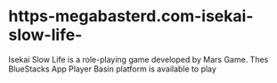 # https-megabasterd.com-isekai-slow-life-
Isekai Slow Life is a role-playing game developed by Mars Game. Thes BlueStacks App Player Basin platform is available to play 
